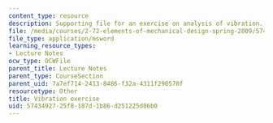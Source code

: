 ```yaml
---
content_type: resource
description: Supporting file for an exercise on analysis of vibration.
file: /media/courses/2-72-elements-of-mechanical-design-spring-2009/5743492725f8187d1b86d251225d06b0_vibration.sldprt
file_type: application/msword
learning_resource_types:
- Lecture Notes
ocw_type: OCWFile
parent_title: Lecture Notes
parent_type: CourseSection
parent_uid: 7a7ef714-2413-8486-f32a-4311f290570f
resourcetype: Other
title: Vibration exercise
uid: 57434927-25f8-187d-1b86-d251225d06b0
---
```

